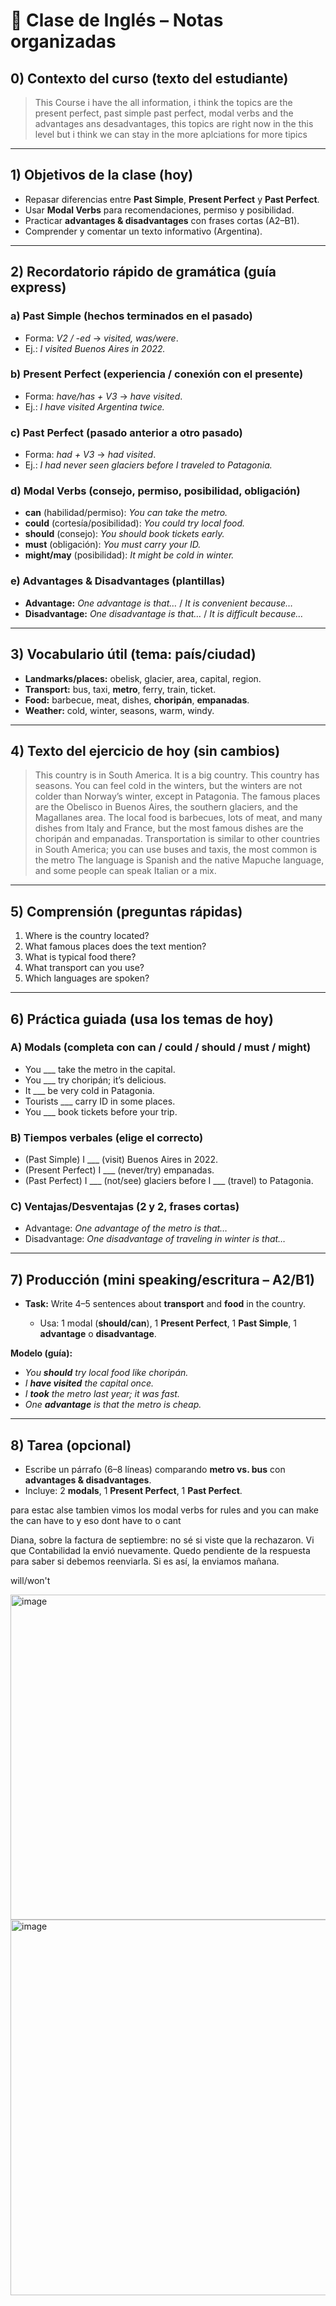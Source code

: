 # 📘 Clase de Inglés – Notas organizadas

## 0) Contexto del curso (texto del estudiante)

> This Course i have the all information,
> i think the topics are the present perfect, past simple past perfect, modal verbs and the advantages ans desadvantages, this topics are right now in the this level but i think we can stay in the more aplciations for more tipics

---

## 1) Objetivos de la clase (hoy)

* Repasar diferencias entre **Past Simple**, **Present Perfect** y **Past Perfect**.
* Usar **Modal Verbs** para recomendaciones, permiso y posibilidad.
* Practicar **advantages & disadvantages** con frases cortas (A2–B1).
* Comprender y comentar un texto informativo (Argentina).

---

## 2) Recordatorio rápido de gramática (guía express)

### a) Past Simple (hechos terminados en el pasado)

* Forma: *V2 / -ed* → *visited, was/were*.
* Ej.: *I visited Buenos Aires in 2022.*

### b) Present Perfect (experiencia / conexión con el presente)

* Forma: *have/has + V3* → *have visited*.
* Ej.: *I have visited Argentina twice.*

### c) Past Perfect (pasado anterior a otro pasado)

* Forma: *had + V3* → *had visited*.
* Ej.: *I had never seen glaciers before I traveled to Patagonia.*

### d) Modal Verbs (consejo, permiso, posibilidad, obligación)

* **can** (habilidad/permiso): *You can take the metro.*
* **could** (cortesía/posibilidad): *You could try local food.*
* **should** (consejo): *You should book tickets early.*
* **must** (obligación): *You must carry your ID.*
* **might/may** (posibilidad): *It might be cold in winter.*

### e) Advantages & Disadvantages (plantillas)

* **Advantage:** *One advantage is that…* / *It is convenient because…*
* **Disadvantage:** *One disadvantage is that…* / *It is difficult because…*

---

## 3) Vocabulario útil (tema: país/ciudad)

* **Landmarks/places:** obelisk, glacier, area, capital, region.
* **Transport:** bus, taxi, **metro**, ferry, train, ticket.
* **Food:** barbecue, meat, dishes, **choripán**, **empanadas**.
* **Weather:** cold, winter, seasons, warm, windy.

---

## 4) Texto del ejercicio de hoy (sin cambios)

> This country is in South America. It is a big country. This country has seasons. You can feel cold in the winters, but the winters are not colder than Norway’s winter, except in Patagonia.
> The famous places are the Obelisco in Buenos Aires, the southern glaciers, and the Magallanes area. The local food is barbecues, lots of meat, and many dishes from Italy and France, but the most famous dishes are the choripán and empanadas.
> Transportation is similar to other countries in South America; you can use buses and taxis, the most common is the metro
> The language is Spanish and the native Mapuche language, and some people can speak Italian or a mix.

---

## 5) Comprensión (preguntas rápidas)

1. Where is the country located?
2. What famous places does the text mention?
3. What is typical food there?
4. What transport can you use?
5. Which languages are spoken?

---

## 6) Práctica guiada (usa los temas de hoy)

### A) Modals (completa con **can / could / should / must / might**)

* You \_\_\_ take the metro in the capital.
* You \_\_\_ try choripán; it’s delicious.
* It \_\_\_ be very cold in Patagonia.
* Tourists \_\_\_ carry ID in some places.
* You \_\_\_ book tickets before your trip.

### B) Tiempos verbales (elige el correcto)

* (Past Simple) I \_\_\_ (visit) Buenos Aires in 2022.
* (Present Perfect) I \_\_\_ (never/try) empanadas.
* (Past Perfect) I \_\_\_ (not/see) glaciers before I \_\_\_ (travel) to Patagonia.

### C) Ventajas/Desventajas (2 y 2, frases cortas)

* Advantage: *One advantage of the metro is that…*
* Disadvantage: *One disadvantage of traveling in winter is that…*

---

## 7) Producción (mini speaking/escritura – A2/B1)

* **Task:** Write 4–5 sentences about **transport** and **food** in the country.

  * Usa: 1 modal (**should/can**), 1 **Present Perfect**, 1 **Past Simple**, 1 **advantage** o **disadvantage**.

**Modelo (guía):**

* *You **should** try local food like choripán.*
* *I **have visited** the capital once.*
* *I **took** the metro last year; it was fast.*
* *One **advantage** is that the metro is cheap.*

---

## 8) Tarea (opcional)

* Escribe un párrafo (6–8 líneas) comparando **metro vs. bus** con **advantages & disadvantages**.
* Incluye: 2 **modals**, 1 **Present Perfect**, 1 **Past Perfect**.



para estac alse tambien vimos los modal verbs for rules and you can make the can have to y eso dont have to o cant

Diana, sobre la factura de septiembre: no sé si viste que la rechazaron. Vi que Contabilidad la envió nuevamente. Quedo pendiente de la respuesta para saber si debemos reenviarla. Si es así, la enviamos mañana.

will/won't

<img width="906" height="520" alt="image" src="https://github.com/user-attachments/assets/2bbdebe9-ac32-40fb-bc62-2c61514af30c" />


<img width="729" height="601" alt="image" src="https://github.com/user-attachments/assets/e87cdfbe-7695-45d0-a842-f173ad35ac7a" />

